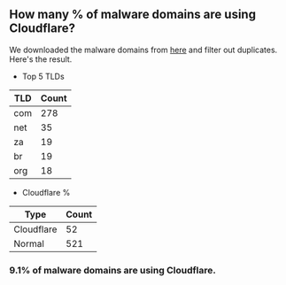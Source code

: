 ## How many % of malware domains are using Cloudflare?


We downloaded the malware domains from [here](https://urlhaus.abuse.ch) and filter out duplicates.
Here's the result.


[//]: # (start replacement)


- Top 5 TLDs

| TLD | Count |
| --- | --- |
| com | 278 |
| net | 35 |
| za | 19 |
| br | 19 |
| org | 18 |


- Cloudflare %

| Type | Count |
| --- | --- |
| Cloudflare | 52 |
| Normal | 521 |


### 9.1% of malware domains are using Cloudflare.